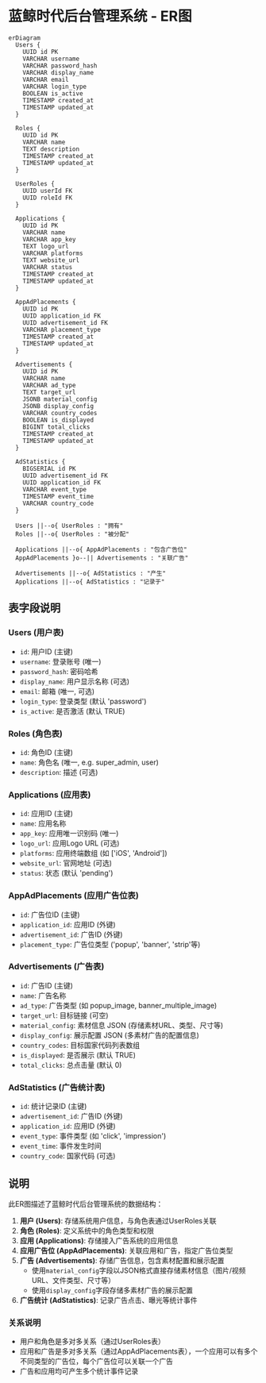 # 蓝鲸时代后台管理系统 - ER图

```mermaid
erDiagram
  Users {
    UUID id PK
    VARCHAR username
    VARCHAR password_hash
    VARCHAR display_name
    VARCHAR email
    VARCHAR login_type
    BOOLEAN is_active
    TIMESTAMP created_at
    TIMESTAMP updated_at
  }

  Roles {
    UUID id PK
    VARCHAR name
    TEXT description
    TIMESTAMP created_at
    TIMESTAMP updated_at
  }

  UserRoles {
    UUID userId FK
    UUID roleId FK
  }

  Applications {
    UUID id PK
    VARCHAR name
    VARCHAR app_key
    TEXT logo_url
    VARCHAR platforms
    TEXT website_url
    VARCHAR status
    TIMESTAMP created_at
    TIMESTAMP updated_at
  }

  AppAdPlacements {
    UUID id PK
    UUID application_id FK
    UUID advertisement_id FK
    VARCHAR placement_type
    TIMESTAMP created_at
    TIMESTAMP updated_at
  }

  Advertisements {
    UUID id PK
    VARCHAR name
    VARCHAR ad_type
    TEXT target_url
    JSONB material_config
    JSONB display_config
    VARCHAR country_codes
    BOOLEAN is_displayed
    BIGINT total_clicks
    TIMESTAMP created_at
    TIMESTAMP updated_at
  }

  AdStatistics {
    BIGSERIAL id PK
    UUID advertisement_id FK
    UUID application_id FK
    VARCHAR event_type
    TIMESTAMP event_time
    VARCHAR country_code
  }

  Users ||--o{ UserRoles : "拥有"
  Roles ||--o{ UserRoles : "被分配"

  Applications ||--o{ AppAdPlacements : "包含广告位"
  AppAdPlacements }o--|| Advertisements : "关联广告"

  Advertisements ||--o{ AdStatistics : "产生"
  Applications ||--o{ AdStatistics : "记录于"
```

## 表字段说明

### Users (用户表)
- `id`: 用户ID (主键)
- `username`: 登录账号 (唯一)
- `password_hash`: 密码哈希
- `display_name`: 用户显示名称 (可选)
- `email`: 邮箱 (唯一, 可选)
- `login_type`: 登录类型 (默认 'password')
- `is_active`: 是否激活 (默认 TRUE)

### Roles (角色表)
- `id`: 角色ID (主键)
- `name`: 角色名 (唯一, e.g. super_admin, user)
- `description`: 描述 (可选)

### Applications (应用表)
- `id`: 应用ID (主键)
- `name`: 应用名称
- `app_key`: 应用唯一识别码 (唯一)
- `logo_url`: 应用Logo URL (可选)
- `platforms`: 应用终端数组 (如 ['iOS', 'Android'])
- `website_url`: 官网地址 (可选)
- `status`: 状态 (默认 'pending')

### AppAdPlacements (应用广告位表)
- `id`: 广告位ID (主键)
- `application_id`: 应用ID (外键)
- `advertisement_id`: 广告ID (外键)
- `placement_type`: 广告位类型 ('popup', 'banner', 'strip'等)

### Advertisements (广告表)
- `id`: 广告ID (主键)
- `name`: 广告名称
- `ad_type`: 广告类型 (如 popup_image, banner_multiple_image)
- `target_url`: 目标链接 (可空)
- `material_config`: 素材信息 JSON (存储素材URL、类型、尺寸等)
- `display_config`: 展示配置 JSON (多素材广告的配置信息)
- `country_codes`: 目标国家代码列表数组
- `is_displayed`: 是否展示 (默认 TRUE)
- `total_clicks`: 总点击量 (默认 0)

### AdStatistics (广告统计表)
- `id`: 统计记录ID (主键)
- `advertisement_id`: 广告ID (外键)
- `application_id`: 应用ID (外键)
- `event_type`: 事件类型 (如 'click', 'impression')
- `event_time`: 事件发生时间
- `country_code`: 国家代码 (可选)

## 说明

此ER图描述了蓝鲸时代后台管理系统的数据结构：

1. **用户 (Users)**: 存储系统用户信息，与角色表通过UserRoles关联
2. **角色 (Roles)**: 定义系统中的角色类型和权限
3. **应用 (Applications)**: 存储接入广告系统的应用信息
4. **应用广告位 (AppAdPlacements)**: 关联应用和广告，指定广告位类型
5. **广告 (Advertisements)**: 存储广告信息，包含素材配置和展示配置
   - 使用`material_config`字段以JSON格式直接存储素材信息（图片/视频URL、文件类型、尺寸等）
   - 使用`display_config`字段存储多素材广告的展示配置
6. **广告统计 (AdStatistics)**: 记录广告点击、曝光等统计事件

### 关系说明
- 用户和角色是多对多关系（通过UserRoles表）
- 应用和广告是多对多关系（通过AppAdPlacements表），一个应用可以有多个不同类型的广告位，每个广告位可以关联一个广告
- 广告和应用均可产生多个统计事件记录 